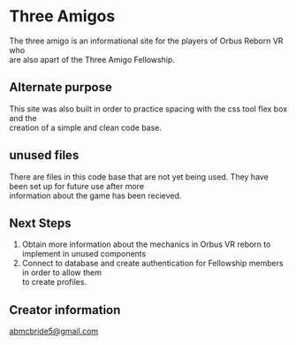 # Three Amigos

The three amigo is an informational site for the players of Orbus Reborn VR who  
are also apart of the Three Amigo Fellowship.

## Alternate purpose
This site was also built in order to practice spacing with the css tool flex box and the  
creation of a simple and clean code base.

## unused files
There are files in this code base that are not yet being used. They have been set up for future use after more  
information about the game has been recieved.

## Next Steps

1. Obtain more information about the mechanics in Orbus VR reborn to implement in unused components
2. Connect to database and create authentication for Fellowship members in order to allow them  
to create profiles.

## Creator information
abmcbride5@gmail.com
